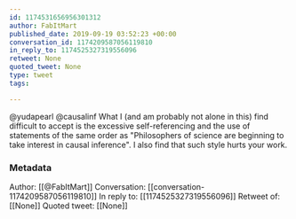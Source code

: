 ```yaml
---
id: 1174531656956301312
author: FabItMart
published_date: 2019-09-19 03:52:23 +00:00
conversation_id: 1174209587056119810
in_reply_to: 1174525327319556096
retweet: None
quoted_tweet: None
type: tweet
tags:

---
```


@yudapearl @causalinf What I (and am probably not alone in this) find difficult to accept is the excessive self-referencing and the use of statements of the same order as "Philosophers of science are beginning to take interest in causal inference". I also find that such style hurts your work.

### Metadata

Author: [[@FabItMart]]
Conversation: [[conversation-1174209587056119810]]
In reply to: [[1174525327319556096]]
Retweet of: [[None]]
Quoted tweet: [[None]]

